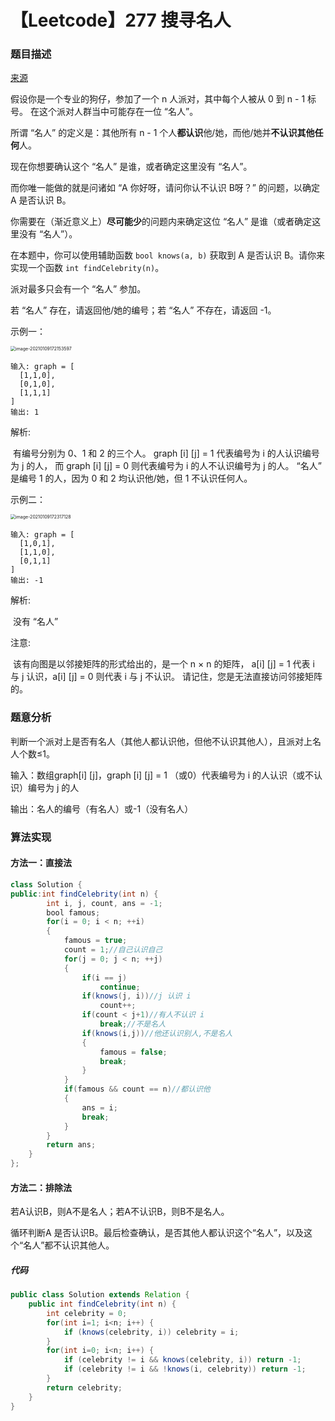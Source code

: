 # 【Leetcode】277 搜寻名人

### 题目描述

[来源](https://leetcode-cn.com/problems/find-the-celebrity)

假设你是一个专业的狗仔，参加了一个 n 人派对，其中每个人被从 0 到 n - 1 标号。
在这个派对人群当中可能存在一位 “名人”。

所谓 “名人” 的定义是：其他所有 n - 1 个人**都认识**他/她，而他/她并**不认识其他任何**人。

现在你想要确认这个 “名人” 是谁，或者确定这里没有 “名人”。

而你唯一能做的就是问诸如 “A 你好呀，请问你认不认识 B呀？” 的问题，以确定 A 是否认识 B。

你需要在（渐近意义上）**尽可能少**的问题内来确定这位 “名人” 是谁（或者确定这里没有 “名人”）。

在本题中，你可以使用辅助函数 `bool knows(a, b)` 获取到 A 是否认识 B。请你来实现一个函数 `int findCelebrity(n)`。

派对最多只会有一个 “名人” 参加。

若 “名人” 存在，请返回他/她的编号；若 “名人” 不存在，请返回 -1。

示例一：

<img src="C:\Users\14270\AppData\Roaming\Typora\typora-user-images\image-20210109172153597.png" alt="image-20210109172153597" style="zoom:50%;" />

```
输入: graph = [
  [1,1,0],
  [0,1,0],
  [1,1,1]
]
输出: 1
```

解析: 

​		有编号分别为 0、1 和 2 的三个人。 graph [i] [j] = 1 代表编号为 i 的人认识编号为 j 的人， 而 graph [i] [j] = 0 则代表编号为 i 的人不认识编号为 j 的人。 “名人” 是编号 1 的人，因为 0 和 2 均认识他/她，但 1 不认识任何人。

示例二：

<img src="C:\Users\14270\AppData\Roaming\Typora\typora-user-images\image-20210109172317128.png" alt="image-20210109172317128" style="zoom:50%;" />

```
输入: graph = [
  [1,0,1],
  [1,1,0],
  [0,1,1]
]
输出: -1
```

解析: 

​		没有 “名人”

注意: 

​		该有向图是以邻接矩阵的形式给出的，是一个 n × n 的矩阵，  a[i] [j] = 1 代表 i 与 j 认识，a[i] [j] = 0 则代表 i 与 j 不认识。 请记住，您是无法直接访问邻接矩阵的。

### 题意分析

判断一个派对上是否有名人（其他人都认识他，但他不认识其他人），且派对上名人个数≤1。

输入：数组graph[i] [j]，graph [i] [j] = 1 （或0）代表编号为 i 的人认识（或不认识）编号为 j 的人

输出：名人的编号（有名人）或-1（没有名人）

### 算法实现

#### 方法一：直接法

```java
class Solution {
public:int findCelebrity(int n) {
        int i, j, count, ans = -1;
        bool famous;
        for(i = 0; i < n; ++i)
        {
        	famous = true;
        	count = 1;//自己认识自己
        	for(j = 0; j < n; ++j)
        	{
        		if(i == j)
        			continue;
        		if(knows(j, i))//j 认识 i
        			count++;
        		if(count < j+1)//有人不认识 i
        			break;//不是名人
        		if(knows(i,j))//他还认识别人,不是名人
        		{
        			famous = false;
        			break;
        		}
        	}
        	if(famous && count == n)//都认识他
        	{
        		ans = i;
        		break;
        	}
        }
        return ans;
    }
};
```

#### 方法二：排除法

若A认识B，则A不是名人；若A不认识B，则B不是名人。

循环判断A 是否认识B。最后检查确认，是否其他人都认识这个“名人”，以及这个“名人”都不认识其他人。

##### 代码

```java
public class Solution extends Relation {
    public int findCelebrity(int n) {
        int celebrity = 0;
        for(int i=1; i<n; i++) {
            if (knows(celebrity, i)) celebrity = i;
        }
        for(int i=0; i<n; i++) {
            if (celebrity != i && knows(celebrity, i)) return -1;
            if (celebrity != i && !knows(i, celebrity)) return -1;
        }
        return celebrity;
    }
}
```


